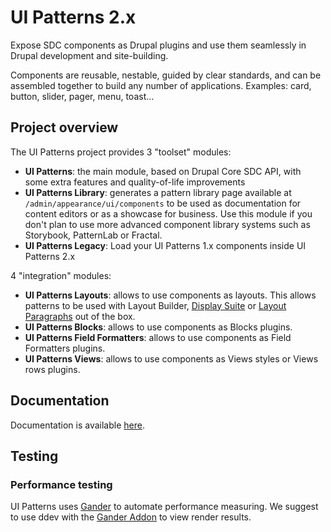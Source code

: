 # UI Patterns 2.x

Expose SDC components as Drupal plugins and use them seamlessly in Drupal development and site-building.

Components are reusable, nestable, guided by clear standards, and can be assembled together to build any number of applications. Examples: card, button, slider, pager, menu, toast...

## Project overview

The UI Patterns project provides 3 "toolset" modules:

- **UI Patterns**: the main module, based on Drupal Core SDC API, with some extra features and quality-of-life improvements
- **UI Patterns Library**: generates a pattern library page available at `/admin/appearance/ui/components`
  to be used as documentation for content editors or as a showcase for business. Use this module if you don't plan to
  use more advanced component library systems such as Storybook, PatternLab or Fractal.
- **UI Patterns Legacy**: Load your UI Patterns 1.x components inside UI Patterns 2.x

4 "integration" modules:

- **UI Patterns Layouts**: allows to use components as layouts. This allows patterns to be used with Layout Builder,
  [Display Suite](https://www.drupal.org/project/ds) or [Layout Paragraphs](https://www.drupal.org/project/layout_paragraphs)
  out of the box.
- **UI Patterns Blocks**: allows to use components as Blocks plugins.
- **UI Patterns Field Formatters**: allows to use components as Field Formatters plugins.
- **UI Patterns Views**: allows to use components as Views styles or Views rows plugins.

## Documentation

Documentation is available [here](https://www.drupal.org/docs/contributed-modules/ui-patterns).

## Testing

### Performance testing
UI Patterns uses [Gander](https://www.drupal.org/docs/develop/automated-testing/performance-tests) to automate performance measuring.
We suggest to use ddev with the [Gander Addon](https://github.com/tag1consulting/ddev-gander) to view render results. 
